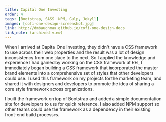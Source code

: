 ```yaml
---
title: Capital One Investing
order: 4
tags: [Bootstrap, SASS, NPM, Gulp, Jekyll]
images: [cofi-one-design-screenshot.jpg]
link: http://dmbaughman.github.io/cofi-one-design-docs
link_note: (archived view)
---
```


When I arrived at Capital One Investing, they didn't have a CSS framework to use across their web properties and the result was a lot of design inconsistency from one place to the next.  So I applied the knowledge and experience I had gained by working on the CSS framework at REI, I immediately began building a CSS framework that incorporated the master brand elements into a comprehensive set of styles that other developers could use.  I used this framework on my projects for the marketing team, and shared it with designers and developers to promote the idea of sharing a core style framework across organizations.

I built the framework on top of Bootstrap and added a simple documentation site for developers to use for quick reference.  I also added NPM support so other teams could use the framework as a dependency in their existing front-end build processes.
